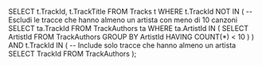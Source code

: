 SELECT t.TrackId, t.TrackTitle
FROM Tracks t
WHERE t.TrackId NOT IN (
    -- Escludi le tracce che hanno almeno un artista con meno di 10 canzoni
    SELECT ta.TrackId
    FROM TrackAuthors ta
    WHERE ta.ArtistId IN (
        SELECT ArtistId
        FROM TrackAuthors
        GROUP BY ArtistId
        HAVING COUNT(*) < 10
    )
)
AND t.TrackId IN (
    -- Include solo tracce che hanno almeno un artista
    SELECT TrackId
    FROM TrackAuthors
);